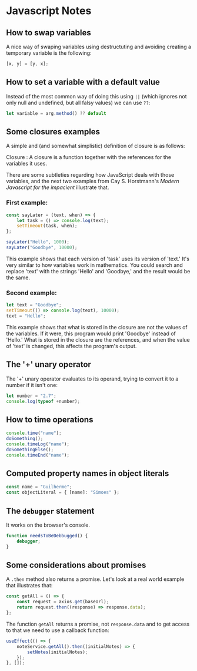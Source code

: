 # Javascript Notes

## How to swap variables

A nice way of swaping variables using destructuting and avoiding creating a temporary variable is the following:

```javascript
[x, y] = [y, x];
```

## How to set a variable with a default value

Instead of the most common way of doing this using `||` (which ignores not only null and undefined, but all falsy values) we can use `??`:

```javascript
let variable = arg.method() ?? default
```

## Some closures examples

A simple and (and somewhat simplistic) definition of closure is as follows:

Closure
: A closure is a function together with the references for the variables it uses.

There are some subtleties regarding how JavaScript deals with those variables, and the next two examples from Cay S. Horstmann's _Modern Javascript for the impacient_ illustrate that.

### First example:

```javascript
const sayLater = (text, when) => {
    let task = () => console.log(text);
    setTimeout(task, when);
};

sayLater("Hello", 1000);
sayLater("Goodbye", 10000);
```

This example shows that each version of 'task' uses its version of 'text.' It's very similar to how variables work in mathematics. You could search and replace 'text' with the strings 'Hello' and 'Goodbye,' and the result would be the same.

### Second example:

```javascript
let text = "Goodbye";
setTimeout(() => console.log(text), 10000);
text = "Hello";
```

This example shows that what is stored in the closure are not the values of the variables. If it were, this program would print 'Goodbye' instead of 'Hello.' What is stored in the closure are the references, and when the value of 'text' is changed, this affects the program's output.

## The '+' unary operator

The '+' unary operator evaluates to its operand, trying to convert it to a number if it isn't one:

```javascript
let number = "2.7";
console.log(typeof +number);
```

## How to time operations

```javascript
console.time("name");
doSomething();
console.timeLog("name");
doSomethingElse();
console.timeEnd("name");
```

## Computed property names in object literals

```javascript
const name = "Guilherme";
const objectLiteral = { [name]: "Simoes" };
```

## The `debugger` statement

It works on the browser's console.

```javascript
function needsToBeDebbugged() {
    debugger;
}
```

## Some considerations about promises

A `.then` method also returns a promise. Let's look at a real world example that illustrates that:

```javascript
const getAll = () => {
    const request = axios.get(baseUrl);
    return request.then((response) => response.data);
};
```

The function `getAll` returns a promise, not `response.data` and to get access to that we need to use a callback function:

```javascript
useEffect(() => {
    noteService.getAll().then((initialNotes) => {
        setNotes(initialNotes);
    });
}, []);
```
